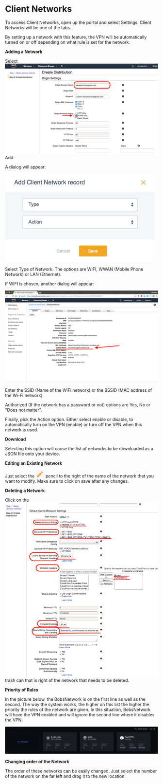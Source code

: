 # Client Networks

To access Client Networks, open up the portal and select Settings.  Client Networks will be one of the tabs.

By setting up a network with this feature, the VPN will be automatically turned on or off depending on what rule is set for the network.

**Adding a Network**

Select ![](../../.gitbook/assets/image%20%285%29.png) Add

A dialog will appear: 

![](../../.gitbook/assets/image%20%286%29.png)

Select Type of Network.  The options are WIFI, WWAN \(Mobile Phone Network\) or LAN \(Ethernet\).

If WIFI is chosen, another dialog will appear:

![](../../.gitbook/assets/image%20%283%29.png)

Enter the SSID \(Name of the WiFi network\)  or the BSSID \(MAC address of the Wi-Fi network\).

Authorized \(If the network has a password or not\) options are Yes, No or "Does not matter".

Finally, pick the Action option.   Either select enable or disable, to automatically turn on the VPN \(enable\) or turn off the VPN when this network is used.

**Download**

Selecting this option will cause the list of networks to be downloaded as a JSON file onto your device.

**Editing an Existing Network**

Just select the ![](../../.gitbook/assets/image%20%287%29.png) pencil to the right of the name of the network that you want to modify. Make sure to click on save after any changes.

**Deleting a Network**

Click on the ![](../../.gitbook/assets/image%20%284%29.png) trash can  that is right of the network that needs to be deleted.

**Priority of Rules**

In the picture below, the BobsNetwork is on the first line as well as the second.  The way the system works, the higher on this list the higher the priority the rules of the network are given.  In this situation, BobsNetwork will have the VPN enabled and will ignore the second line where it disables the VPN.

![](../../.gitbook/assets/image%20%289%29.png)

**Changing order of the Network**

The order of these networks can be easily changed.  Just select the number of the network on the far left and drag it to the new location.

